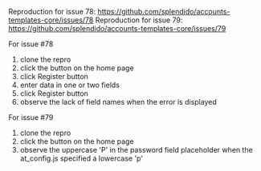 Reproduction for issue 78: https://github.com/splendido/accounts-templates-core/issues/78
Reproduction for issue 79: https://github.com/splendido/accounts-templates-core/issues/79

For issue #78

1. clone the repro
2. click the button on the home page
3. click Register button
4. enter data in one or two fields
5. click Register button
6. observe the lack of field names when the error is displayed


For issue #79

1. clone the repro
2. click the button on the home page
3. observe the uppercase 'P' in the password field placeholder when
   the at_config.js specified a lowercase 'p'
